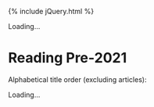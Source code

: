 ---
---

{% include jQuery.html %}

<div id="BookReading">Loading…</div>

# Reading Pre-2021

Alphabetical title order (excluding articles):

<div id="HistoricReading">Loading…</div>

<script src="{{ 'assets/js/index.js?v=' | append: site.github.build_revision }}"></script>

<script>
$(document).ready(function() {
	//Get NightB1ade Reading List Data
	$.get(
		"{{ 'assets/json/NightB1adeReadingList.json?v=' | append: site.github.build_revision }}"
		,function(data){
			readingList = $(data).toArray();

			DisplayReadingList();
		}
	);

	//Get NightB1ade Historic Reading List Data
	$.get(
		"{{ 'assets/json/NightB1adeHistoricReadingList.json?v=' | append: site.github.build_revision }}"
		,function(data){
			historicReadingList = $(data).toArray();

			DisplayHistoricReadingList();
		}
	);
});
</script>
